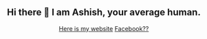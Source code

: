 <h2 align="center"> Hi there 👋 I am Ashish, your average human. </h2>
<p align="center"> 
  <a href="https://averagecoder.me">Here is my website</a>
  <a href="fb.com/ashishfromheaven">Facebook??</a>

<!--
**ashishihota/ashishihota** is a ✨ _special_ ✨ repository because its `README.md` (this file) appears on your GitHub profile.


Here are some ideas to get you started:

- 🔭 I’m currently working on my game
- 🌱 I’m currently learning about  game development
- 🤔 I’m looking for help with **Everything**
- 💬 Ask me about manga and anime maybe?? I don't know.
- 📫 How to reach me: [@AshMorker](https://twitter.com/ashmorker.com)
- 😄 Pronouns: The
- ⚡ Fun fact: If you think about it really hard, then you will come to the realisation that we have already distroyed the Earth.
-->
